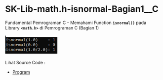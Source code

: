# SK-Lib-math.h-isnormal-Bagian1__C
Fundamental Pemrograman C - Memahami Function <code><b>isnormal()</b></code> pada Library <code><b>&lt;math.h></b></code> di Pemrograman C (Bagian 1)<br><br>
<img src="https://github.com/RizkyKhapidsyah/SK-Lib-math.h-isnormal-Bagian1__C/blob/master/SK-Lib-math.h-isnormal-Bagian1__C/result/001.PNG"><br><br>
Lihat Source Code : <br>
- <a href="https://github.com/RizkyKhapidsyah/SK-Lib-math.h-isnormal-Bagian1__C/blob/master/SK-Lib-math.h-isnormal-Bagian1__C/Source.c">Program</a>

